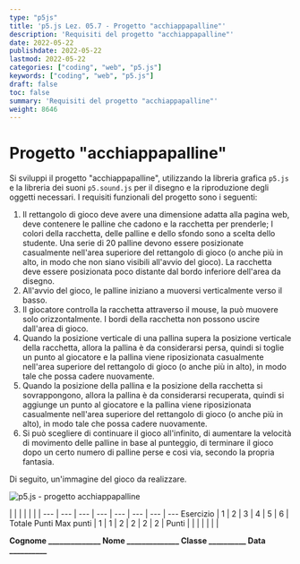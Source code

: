 ```yaml
---
type: "p5js"
title: 'p5.js Lez. 05.7 - Progetto "acchiappapalline"'
description: 'Requisiti del progetto "acchiappapalline"'
date: 2022-05-22
publishdate: 2022-05-22
lastmod: 2022-05-22
categories: ["coding", "web", "p5.js"]
keywords: ["coding", "web", "p5.js"]
draft: false
toc: false
summary: 'Requisiti del progetto "acchiappapalline"'
weight: 8646
---
```


# Progetto "acchiappapalline"

Si sviluppi il progetto "acchiappapalline", utilizzando la libreria grafica ``p5.js`` e la libreria dei suoni ``p5.sound.js`` per il disegno e la riproduzione degli oggetti necessari. I requisiti funzionali del progetto sono i seguenti:

1. Il rettangolo di gioco deve avere una dimensione adatta alla pagina web, deve contenere le palline che cadono e la racchetta per prenderle; I colori della racchetta, delle palline e dello sfondo sono a scelta dello studente. Una serie di 20 palline devono essere posizionate casualmente nell'area superiore del rettangolo di gioco (o anche più in alto, in modo che non siano visibili all'avvio del gioco). La racchetta deve essere posizionata poco distante dal bordo inferiore dell'area da disegno.
2. All'avvio del gioco, le palline iniziano a muoversi verticalmente verso il basso.
3. Il giocatore controlla la racchetta attraverso il mouse, la può muovere solo orizzontalmente. I bordi della racchetta non possono uscire dall'area di gioco.
4. Quando la posizione verticale di una pallina supera la posizione verticale della racchetta, allora la pallina è da considerarsi persa, quindi si toglie un punto al giocatore e la pallina viene riposizionata casualmente nell'area superiore del rettangolo di gioco (o anche più in alto), in modo tale che possa cadere nuovamente.
5. Quando la posizione della pallina e la posizione della racchetta si sovrappongono, allora la pallina è da considerarsi recuperata, quindi si aggiunge un punto al giocatore e la pallina viene riposizionata casualmente nell'area superiore del rettangolo di gioco (o anche più in alto), in modo tale che possa cadere nuovamente.
6. Si può scegliere di continuare il gioco all'infinito, di aumentare la velocità di movimento delle palline in base al punteggio, di terminare il gioco dopo un certo numero di palline perse e così via, secondo la propria fantasia.

Di seguito, un'immagine del gioco da realizzare.

![p5.js - progetto acchiappapalline](/static/coding/web/p5js/colors_and_styles_exe_acchiappapalline_01.png "p5.js - progetto acchiappapalline")

<!-- markdownlint-disable MD009 MD036 -->

 |              |     |     |     |     |     |
---       | --- | --- | --- | --- | --- | --- | ---
Esercizio |  1  |  2  |  3  |  4  |  5  |  6  | Totale Punti
Max punti |  1  |  1  |  2  |  2  |  2  |  2  |
Punti     |     |     |     |     |     |     |

**Cognome ______________ Nome ______________ Classe __________ Data __________**

<!-- markdownlint-enable MD009 MD036 -->
